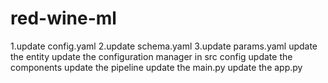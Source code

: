 # red-wine-ml
1.update config.yaml
2.update schema.yaml
3.update params.yaml
update the entity
update the configuration manager in src config
update the components
update the pipeline
update the main.py
update the app.py